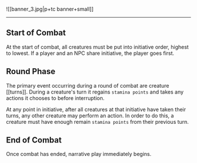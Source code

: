 ![[banner_3.jpg|p+tc banner+small]]
____
## Start of Combat
At the start of combat, all creatures must be put into initiative order, highest to lowest. If a player and an NPC share initiative, the player goes first.

## Round Phase
The primary event occurring during a round of combat are creature [[turns]]. During a creature's turn it regains `stamina points` and takes any actions it chooses to before interruption.

At any point in initiative, after all creatures at that initiative have taken their turns, any other creature may perform an action. In order to do this, a creature must have enough remain `stamina points` from their previous turn. 

## End of Combat
Once combat has ended, narrative play immediately begins.